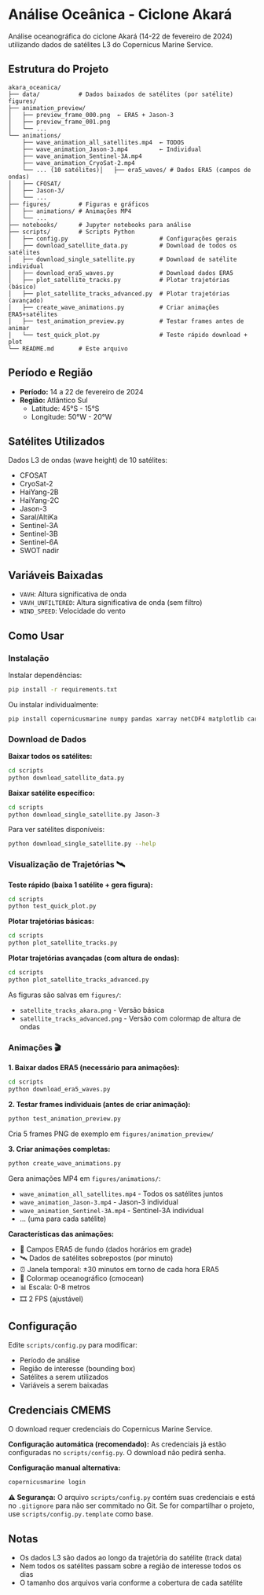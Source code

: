 # Análise Oceânica - Ciclone Akará

Análise oceanográfica do ciclone Akará (14-22 de fevereiro de 2024) utilizando dados de satélites L3 do Copernicus Marine Service.

## Estrutura do Projeto

```
akara_oceanica/
├── data/           # Dados baixados de satélites (por satélite)
figures/
├── animation_preview/
│   ├── preview_frame_000.png  ← ERA5 + Jason-3
│   ├── preview_frame_001.png
│   └── ...
└── animations/
    ├── wave_animation_all_satellites.mp4  ← TODOS
    ├── wave_animation_Jason-3.mp4         ← Individual
    ├── wave_animation_Sentinel-3A.mp4
    ├── wave_animation_CryoSat-2.mp4
    └── ... (10 satélites)│   ├── era5_waves/ # Dados ERA5 (campos de ondas)
│   ├── CFOSAT/
│   ├── Jason-3/
│   └── ...
├── figures/        # Figuras e gráficos
│   ├── animations/ # Animações MP4
│   └── ...
├── notebooks/      # Jupyter notebooks para análise
├── scripts/        # Scripts Python
│   ├── config.py                          # Configurações gerais
│   ├── download_satellite_data.py         # Download de todos os satélites
│   ├── download_single_satellite.py       # Download de satélite individual
│   ├── download_era5_waves.py             # Download dados ERA5
│   ├── plot_satellite_tracks.py           # Plotar trajetórias (básico)
│   ├── plot_satellite_tracks_advanced.py  # Plotar trajetórias (avançado)
│   ├── create_wave_animations.py          # Criar animações ERA5+satélites
│   ├── test_animation_preview.py          # Testar frames antes de animar
│   └── test_quick_plot.py                 # Teste rápido download + plot
└── README.md       # Este arquivo
```

## Período e Região

- **Período:** 14 a 22 de fevereiro de 2024
- **Região:** Atlântico Sul
  - Latitude: 45°S - 15°S
  - Longitude: 50°W - 20°W

## Satélites Utilizados

Dados L3 de ondas (wave height) de 10 satélites:
- CFOSAT
- CryoSat-2
- HaiYang-2B
- HaiYang-2C
- Jason-3
- Saral/AltiKa
- Sentinel-3A
- Sentinel-3B
- Sentinel-6A
- SWOT nadir

## Variáveis Baixadas

- `VAVH`: Altura significativa de onda
- `VAVH_UNFILTERED`: Altura significativa de onda (sem filtro)
- `WIND_SPEED`: Velocidade do vento

## Como Usar

### Instalação

Instalar dependências:
```bash
pip install -r requirements.txt
```

Ou instalar individualmente:
```bash
pip install copernicusmarine numpy pandas xarray netCDF4 matplotlib cartopy
```

### Download de Dados

**Baixar todos os satélites:**
```bash
cd scripts
python download_satellite_data.py
```

**Baixar satélite específico:**
```bash
cd scripts
python download_single_satellite.py Jason-3
```

Para ver satélites disponíveis:
```bash
python download_single_satellite.py --help
```

### Visualização de Trajetórias 🛰️

**Teste rápido (baixa 1 satélite + gera figura):**
```bash
cd scripts
python test_quick_plot.py
```

**Plotar trajetórias básicas:**
```bash
cd scripts
python plot_satellite_tracks.py
```

**Plotar trajetórias avançadas (com altura de ondas):**
```bash
cd scripts
python plot_satellite_tracks_advanced.py
```

As figuras são salvas em `figures/`:
- `satellite_tracks_akara.png` - Versão básica
- `satellite_tracks_advanced.png` - Versão com colormap de altura de ondas

### Animações 🎬

**1. Baixar dados ERA5 (necessário para animações):**
```bash
cd scripts
python download_era5_waves.py
```

**2. Testar frames individuais (antes de criar animação):**
```bash
python test_animation_preview.py
```
Cria 5 frames PNG de exemplo em `figures/animation_preview/`

**3. Criar animações completas:**
```bash
python create_wave_animations.py
```

Gera animações MP4 em `figures/animations/`:
- `wave_animation_all_satellites.mp4` - Todos os satélites juntos
- `wave_animation_Jason-3.mp4` - Jason-3 individual
- `wave_animation_Sentinel-3A.mp4` - Sentinel-3A individual
- ... (uma para cada satélite)

**Características das animações:**
- 🌊 Campos ERA5 de fundo (dados horários em grade)
- 🛰️ Dados de satélites sobrepostos (por minuto)
- ⏰ Janela temporal: ±30 minutos em torno de cada hora ERA5
- 🎨 Colormap oceanográfico (cmocean)
- 📊 Escala: 0-8 metros
- 🎞️ 2 FPS (ajustável)

## Configuração

Edite `scripts/config.py` para modificar:
- Período de análise
- Região de interesse (bounding box)
- Satélites a serem utilizados
- Variáveis a serem baixadas

## Credenciais CMEMS

O download requer credenciais do Copernicus Marine Service. 

**Configuração automática (recomendado):**
As credenciais já estão configuradas no `scripts/config.py`. O download não pedirá senha.

**Configuração manual alternativa:**
```bash
copernicusmarine login
```

**⚠️ Segurança:**
O arquivo `scripts/config.py` contém suas credenciais e está no `.gitignore` para não ser commitado no Git.
Se for compartilhar o projeto, use `scripts/config.py.template` como base.

## Notas

- Os dados L3 são dados ao longo da trajetória do satélite (track data)
- Nem todos os satélites passam sobre a região de interesse todos os dias
- O tamanho dos arquivos varia conforme a cobertura de cada satélite

